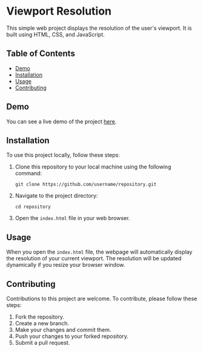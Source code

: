 # Viewport Resolution

This simple web project displays the resolution of the user's viewport. It is built using HTML, CSS, and JavaScript.

## Table of Contents
- [Demo](#demo)
- [Installation](#installation)
- [Usage](#usage)
- [Contributing](#contributing)

## Demo

You can see a live demo of the project [here](https://viewport-silk.vercel.app/).

## Installation

To use this project locally, follow these steps:

1. Clone this repository to your local machine using the following command:

   ```
   git clone https://github.com/username/repository.git
   ```

2. Navigate to the project directory:

   ```
   cd repository
   ```

3. Open the `index.html` file in your web browser.

## Usage

When you open the `index.html` file, the webpage will automatically display the resolution of your current viewport. The resolution will be updated dynamically if you resize your browser window.

## Contributing

Contributions to this project are welcome. To contribute, please follow these steps:

1. Fork the repository.
2. Create a new branch.
3. Make your changes and commit them.
4. Push your changes to your forked repository.
5. Submit a pull request.
